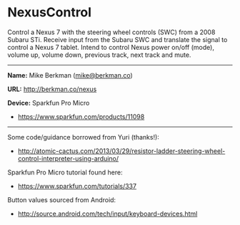 NexusControl
============

Control a Nexus 7 with the steering wheel controls (SWC) from a 2008 Subaru STi.  Receive input from the Subaru SWC and translate the signal to control a Nexus 7 tablet.  Intend to control Nexus power on/off (mode), volume up, volume down, previous track, next track and mute.

------------

**Name:**      Mike Berkman (mike@berkman.co)

**URL:**       http://berkman.co/nexus

**Device:**    Sparkfun Pro Micro
* https://www.sparkfun.com/products/11098

------------
    
Some code/guidance borrowed from Yuri (thanks!): 
* http://atomic-cactus.com/2013/03/29/resistor-ladder-steering-wheel-control-interpreter-using-arduino/


Sparkfun Pro Micro tutorial found here:
* https://www.sparkfun.com/tutorials/337

   
Button values sourced from Android:
* http://source.android.com/tech/input/keyboard-devices.html
